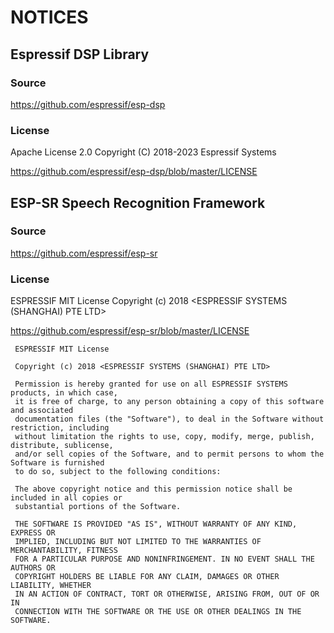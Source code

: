 # NOTICES

## Espressif DSP Library

### Source

<https://github.com/espressif/esp-dsp>

### License

Apache License 2.0
Copyright (C) 2018-2023 Espressif Systems

<https://github.com/espressif/esp-dsp/blob/master/LICENSE>

## ESP-SR Speech Recognition Framework

### Source

<https://github.com/espressif/esp-sr>

### License

 ESPRESSIF MIT License
 Copyright (c) 2018 <ESPRESSIF SYSTEMS (SHANGHAI) PTE LTD>

<https://github.com/espressif/esp-sr/blob/master/LICENSE>

```
 ESPRESSIF MIT License
 
 Copyright (c) 2018 <ESPRESSIF SYSTEMS (SHANGHAI) PTE LTD>
 
 Permission is hereby granted for use on all ESPRESSIF SYSTEMS products, in which case,
 it is free of charge, to any person obtaining a copy of this software and associated
 documentation files (the "Software"), to deal in the Software without restriction, including
 without limitation the rights to use, copy, modify, merge, publish, distribute, sublicense,
 and/or sell copies of the Software, and to permit persons to whom the Software is furnished
 to do so, subject to the following conditions:
 
 The above copyright notice and this permission notice shall be included in all copies or
 substantial portions of the Software.
 
 THE SOFTWARE IS PROVIDED "AS IS", WITHOUT WARRANTY OF ANY KIND, EXPRESS OR
 IMPLIED, INCLUDING BUT NOT LIMITED TO THE WARRANTIES OF MERCHANTABILITY, FITNESS
 FOR A PARTICULAR PURPOSE AND NONINFRINGEMENT. IN NO EVENT SHALL THE AUTHORS OR
 COPYRIGHT HOLDERS BE LIABLE FOR ANY CLAIM, DAMAGES OR OTHER LIABILITY, WHETHER
 IN AN ACTION OF CONTRACT, TORT OR OTHERWISE, ARISING FROM, OUT OF OR IN
 CONNECTION WITH THE SOFTWARE OR THE USE OR OTHER DEALINGS IN THE SOFTWARE.
```
